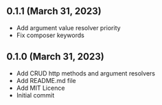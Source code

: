 ## 0.1.1 (March 31, 2023)
  - Add argument value resolver priority
  - Fix composer keywords

## 0.1.0 (March 31, 2023)
  - Add CRUD http methods and argument resolvers
  - Add README.md file
  - Add MIT Licence
  - Initial commit

